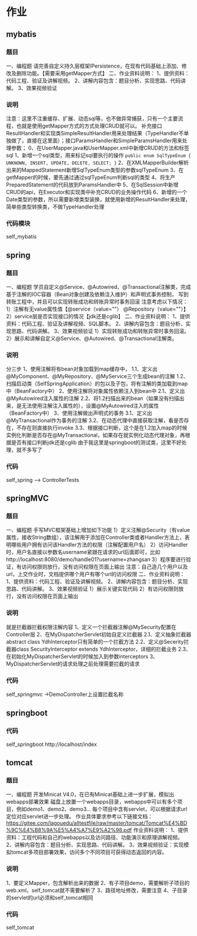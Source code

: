 # 作业
## mybatis
### 题目
一、编程题
请完善自定义持久层框架IPersistence，在现有代码基础上添加、修改及删除功能。【需要采用getMapper方式】
二、作业资料说明：
1、提供资料：代码工程、验证及讲解视频。
2、讲解内容包含：题目分析、实现思路、代码讲解。
3、效果视频验证
### 说明
注意：这里不注重缓存、扩展、动态sql等，也不做异常捕获，只有一个主要流程，也就是使用getMapper方式的方式处理CRUD就可以。
补充接口ResultHandler和实现类SimpleResultHandler用来处理结果（TypeHandler不单独做了，直接在这里面）；接口ParamsHandler和SimpleParamsHandler用来处理参数；
0、在UserMapper.java和UserMapper.xml中新增CRUD的方法和标签sql
1、新增一个sql类型，用来标记sql要执行的操作
`public enum SqlTypeEnum {
UNKNOWN, INSERT, UPDATE, DELETE, SELECT;
}`
2、在XMLMapperBuilder解析出来的MappedStatement新增SqlTypeEnum类型的参数sqlTypeEnum
3、在getMapper的时候，要先通过通过sqlTypeEnum判断sql的类型
4、将生产PreparedStatement的代码放到ParamsHandler中
5、在SqlSession中新增CRUD的api，在Executor和实现类中补充CRUD的业务操作代码
6、新增的一个Date类型的参数，所以需要新增类型装换，就使用新增的ResultHandler来处理，简单些类型转换类，不做TypeHandler处理
### 代码模块
self_mybatis

## spring
### 题目
一、编程题
学员自定义@Service、@Autowired、@Transactional注解类，完成基于注解的IOC容器（Bean对象创建及依赖注入维护）和声明式事务控制，
写到转账工程中，并且可以实现转账成功和转账异常时事务回滚
注意考虑以下情况：
1）注解有无value属性值【@service（value=""） @Repository（value=""）】
2）service层是否实现接口的情况【jdk还是cglib】
二、作业资料说明：
1、提供资料：代码工程、验证及讲解视频、SQL脚本。
2、讲解内容包含：题目分析、实现思路、代码讲解。
3、效果视频验证
1）实现转账成功和转账异常时事务回滚。
2）展示和讲解自定义@Service、@Autowired、@Transactional注解类。
### 说明
分三步
1、使用注解将有bean对象加载到map缓存中，
1.1、定义出@MyComponent、@MyRepository、@MyService三个生成bean的注解
1.2、扫描启动类（SelfSpringApplication）的包以及子包，将有注解的类加载到map中（BeanFactory中）
2、使用注解将对象属性依赖注入到bean中
2.1、定义出@MyAutowired注入属性的注解
2.2、将1.2扫描出来的bean（如果没有扫描出来，是无法使用注解注入属性的），设置@MyAutowired注入的属性（BeanFactory中）
3、使用注解做出声明式的事务
3.1、定义出@MyTransactional作为事务的注解
3.2、在动态代理中直接获取注解，看是否存在，不存在则直接执行invoke
3.3、根据接口判断，这个是在1.2加入map的时候实例化判断是否存在@MyTransactional，如果存在就实例化动态代理对象，再根据是否有接口判断jdk还是cglib
由于我这里是springboot的测试类，这里不好处理，就不多写了
### 代码
self_spring  -->  ControllerTests

## springMVC
### 题目
一、编程题
手写MVC框架基础上增加如下功能
1）定义注解@Security（有value属性，接收String数组），该注解用于添加在Controller类或者Handler方法上，表明哪些用户拥有访问该Handler方法的权限（注解配置用户名）
2）访问Handler时，用户名直接以参数名username紧跟在请求的url后面即可，比如http://localhost:8080/demo/handle01?username=zhangsan
3）程序要进行验证，有访问权限则放行，没有访问权限在页面上输出
注意：自己造几个用户以及url，上交作业时，文档提供哪个用户有哪个url的访问权限
二、作业资料说明：
1、提供资料：代码工程、验证及讲解视频。
2、讲解内容包含：题目分析、实现思路、代码讲解。
3、效果视频验证
1）展示关键实现代码
2）有访问权限则放行，没有访问权限在页面上输出
### 说明
就是拦截器拦截权限注解内容
1、定义一个拦截器注解@MySecurity配置在Controller层
2、在MyDispatcherServlet初始自定义拦截器
2.1、定义抽象拦截器abstract class YdhInterceptor只有简单的一个拦截方法
2.2、定义@Secerity拦截器class SecurityInterceptor extends YdhInterceptor，详细的拦截业务
2.3、在初始化MyDispatcherServlet的时候加入到参数interceptors
3、MyDispatcherServlet的请求处理之前处理需要拦截的请求
### 代码
self_springmvc ->DemoController上设置拦截名称

## springboot
### 代码
self_springboot    http://localhost/index

## tomcat
### 题目
一、编程题
开发Minicat V4.0，在已有Minicat基础上进一步扩展，模拟出webapps部署效果 磁盘上放置一个webapps目录，webapps中可以有多个项目，例如demo1、demo2、demo3... 每个项目中含有servlet，可以根据请求url定位对应servlet进一步处理。
作业具体要求参考以下链接文档：
https://gitee.com/lagouedu/alltestfile/raw/master/tomcat/Tomcat%E4%BD%9C%E4%B8%9A%E5%A4%A7%E9%A2%98.pdf
作业资料说明：
1、提供资料：工程代码和自己的webapps以及访问路径、功能演示和原理讲解视频。
2、讲解内容包含：题目分析、实现思路、代码讲解。
3、效果视频验证：实现模拟tomcat多项目部署效果，访问多个不同项目可获得动态返回的内容。
### 说明
1、要定义Mapper，包含解析出来的数据
2、有子项目demo，需要解析子项目的web.xml，self_tomcat就不需要解析了
3、路径地址修改，需要注意
4、子目录的servlet的url必须和self_tomcat相同
### 代码
self_tomcat


